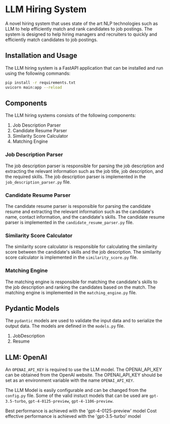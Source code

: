 # LLM Hiring System

A novel hiring system that uses state of the art NLP technologies such as LLM to help efficiently match and rank candidates to job postings. The system is designed to help hiring managers and recruiters to quickly and efficiently match candidates to job postings.

## Installation and Usage

The LLM hiring system is a FastAPI application that can be installed and run using the following commands:

```bash
pip install -r requirements.txt
uvicorn main:app --reload
```

## Components

The LLM hiring systems consists of the following components:

1. Job Description Parser
2. Candidate Resume Parser
3. Similarity Score Calculator
4. Matching Engine

### Job Description Parser

The job description parser is responsible for parsing the job description and extracting the relevant information such as the job title, job description, and the required skills. The job description parser is implemented in the `job_description_parser.py` file.

### Candidate Resume Parser

The candidate resume parser is responsible for parsing the candidate resume and extracting the relevant information such as the candidate's name, contact information, and the candidate's skills. The candidate resume parser is implemented in the `candidate_resume_parser.py` file.

### Similarity Score Calculator

The similarity score calculator is responsible for calculating the similarity score between the candidate's skills and the job description. The similarity score calculator is implemented in the `similarity_score.py` file.

### Matching Engine

The matching engine is responsible for matching the candidate's skills to the job description and ranking the candidates based on the match. The matching engine is implemented in the `matching_engine.py` file.

## Pydantic Models

The `pydantic` models are used to validate the input data and to serialize the output data. The models are defined in the `models.py` file.

1. JobDescription
2. Resume

## LLM: OpenAI

An `OPENAI_API_KEY` is required to use the LLM model. The OPENAI_API_KEY can be obtained from the OpenAI website. The OPENAI_API_KEY should be set as an environment variable with the name `OPENAI_API_KEY`.

The LLM Model is easily configurable and can be changed from the `config.py` file. Some of the valid instuct models that can be used are `gpt-3.5-turbo`, `gpt-4-0125-preview`, `gpt-4-1106-preview`.

Best performance is achieved with the 'gpt-4-0125-preview' model
Cost effective performance is achieved with the 'gpt-3.5-turbo' model
